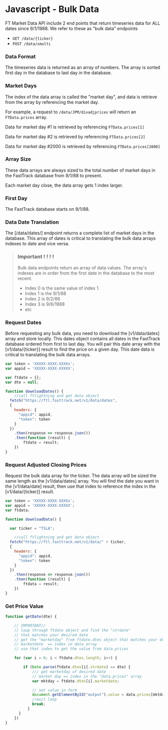 # Javascript - Bulk Data

<!--
title: "My code snippet"
lineNumbers: true
-->

FT Market Data API include 2 end points that return timeseries data for ALL dates since 9/1/1988. We refer to these as "bulk data" endpoints

- `GET /data/{ticker}`
- `POST /data/xmulti`


### Data Format
The timeseries data is returned as an array of numbers. The array is sorted first day in the database to last day in the database. 

### Market Days

The index of the data array is called the "market day", and data is retrieve from the array by referencing the market day.

For example, a request to `/data/JPM/divadjprices` will return an `FTData.prices` array.

Data for market day #1 is retrieved by referencing `FTData.prices[1]`

Data for market day #2 is retrieved by referencing `FTData.prices[2]`

Data for market day #2000 is retrieved by referencing `FTData.prices[2000]`



### Array Size
These data arrays are always sized to the total number of market days in the FastTrack database from 9/1/88 to present. 

Each market day close, the data array gets 1 index larger.


### First Day
The FastTrack database starts on 9/1/88. 


### Data Date Translation
The [/data/dates/] endpoint returns a complete list of market days in the database. This array of dates is critical to translating the bulk data arrays indexes to date and vice versa.


<!-- theme: warning -->
>### Important ! ! ! !
>Bulk data endpoints return an array of data values. The array's indexes are in order from the first date in the database to the most recent. 
>- Index 0 is the same value of index 1. 
>- Index 1 is the 9/1/88
>- Index 2 is 9/2/88
>- Index 3 is 9/6/1988
>- etc


### Request Dates

Before requesting any bulk data, you need to download the [v1/data/dates] array and store locally. This dates object contains all dates in the FastTrack database ordered from first to last day. You will pair this date array with the [v1/data/{ticker}] result to find the price on a given day. This date data is critical to translating the bulk data arrays.


```javascript
var token = 'XXXXX-XXXX-XXXXx';
var appid = 'XXXXX-XXXX-XXXXX';

var ftdate = {};
var dte = null;

function downloadDates() {
    //call ftlightning and get data object
  fetch("https://ftl.fasttrack.net/v1/data/dates", 
  {
    headers: {
      "appid": appid,
      "token": token
    }
  })
	.then(response => response.json())
	.then(function (result) {
	    ftdate = result;
	})
}
```


### Request Adjusted Closing Prices

Request the bulk data array for the ticker. The data array will be sized the same length as the [v1/data/dates] array. You will find the date you want in the [v1/data/date] result, then use that index to reference the index in the [v1/data/{ticker}] result.

```javascript
var token = 'XXXXX-XXXX-XXXXx';
var appid = 'XXXXX-XXXX-XXXXX';
var ftdata;

function downloadData() {

  var ticker = "TSLA";

    //call ftlightning and get data object
  fetch("https://ftl.fasttrack.net/v1/data/" + ticker, 
  {
    headers: {
      "appid": appid,
      "token": token
    }
  })
	.then(response => response.json())
	.then(function (result) {
	    ftdata = result;
	})
}
```


### Get Price Value

```javascript
function getDate(dte) {

    // IMPORTANT//
    // loop through ftdate object and find the "strdate"
    // that matches your desired date
    // get the "marketday" from ftdate.dtes object that matches your desired date
    // marketdate  == index in data array
    // use that index to get the value from data.prices

    for (var i = 0; i < ftdate.dtes.length; i++) {

		if (Date.parse(ftdate.dtes[i].strdate) == dte) {
		    /// get marketday of desired date
		    // market day == index in the "data.prices" array
		    var mktday = ftdate.dtes[i].marketdate;

		    // set value in form
		    document.getElementById("output").value = data.prices[mktday]
		    //exit loop
		    break;
		  }
	  }
	})
}
```
